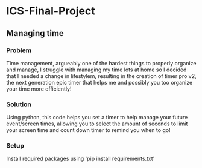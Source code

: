 # ICS-Final-Project

## Managing time
### Problem
Time management, argueably one of the hardest things to properly organize and manage, I struggle with managing my time lots at home so I decided that I needed a change in lifestylem, resulting in the creation of timer pro v2, the next generation epic timer that helps me and possibly you too organize your time more efficiently!

### Solution
Using python, this code helps you set a timer to help manage your future event/screen times, allowing you to select the amount of seconds to limit your screen time and count down timer to remind you when to go!

### Setup
Install required packages using 'pip install requirements.txt'

